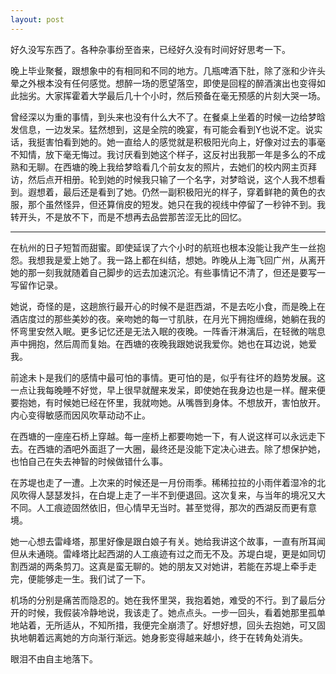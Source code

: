 ```yaml
---
layout: post
---
```

好久没写东西了。各种杂事纷至沓来，已经好久没有时间好好思考一下。

晚上毕业聚餐，跟想象中的有相同和不同的地方。几瓶啤酒下肚，除了涨和少许头晕之外根本没有任何感觉。想醉一场的愿望落空，即使是回程的醉酒演出也变得如此拙劣。大家挥霍着大学最后几十个小时，然后预备在毫无预感的片刻大哭一场。

曾经深以为重的事情，到头来也没有什么大不了。在餐桌上坐着的时候一边给梦晗发信息，一边发呆。猛然想到，这是全院的晚宴，有可能会看到Y也说不定。说实话，我挺害怕看到她的。她一直给人的感觉就是积极阳光向上，好像对过去的事毫不知情，放下毫无悔过。我讨厌看到她这个样子，这反衬出我那一年是多么的不成熟和无聊。在西塘的晚上我给梦晗看几个前女友的照片，去她们的校内网主页拜访，然后点开相册。轮到她的时候我只输了一个名字，对梦晗说，这个人我不想看到。遐想着，最后还是看到了她。仍然一副积极阳光的样子，穿着鲜艳的黄色的衣服，那个虽然怪异，但还算俏皮的短发。她只在我的视线中停留了一秒钟不到。我转开头，不是放不下，而是不想再去品尝那苦涩无比的回忆。

* * *

在杭州的日子短暂而甜蜜。即使延误了六个小时的航班也根本没能让我产生一丝抱怨。我想我是爱上她了。我一路上都在纠结，想她。昨晚从上海飞回广州，从离开她的那一刻我就随着自己脚步的远去加速沉沦。有些事情记不清了，但还是要写一写留作记录。

她说，奇怪的是，这趟旅行最开心的时候不是逛西湖，不是去吃小食，而是晚上在酒店度过的那些美妙的夜。亲吻她的每一寸肌肤，在月光下拥抱缠绵，她躺在我的怀弯里安然入眠。更多记忆还是无法入眠的夜晚。一阵香汗淋漓后，在轻微的喘息声中拥抱，然后周而复始。在西塘的夜晚我跟她说我爱你。她也在耳边说，她爱我。

前途未卜是我们的感情中最可怕的事情。更可怕的是，似乎有往坏的趋势发展。这一点让我每晚睡不好觉，早上很早就醒来发呆，即使她在我身边也是一样。醒来便要抱她，有时候她已经在怀里，我就吻她。从嘴唇到身体。不想放开，害怕放开。内心变得敏感而因风吹草动动不止。

在西塘的一座座石桥上穿越。每一座桥上都要吻她一下，有人说这样可以永远走下去。在西塘的酒吧外面逛了一大圈，最终还是没能下定决心进去。除了想保护她，也怕自己在失去神智的时候做错什么事。

在苏堤也走了一遭。上次来的时候还是一月份雨季。稀稀拉拉的小雨伴着湿冷的北风吹得人瑟瑟发抖，在白堤上走了一半不到便退回。这次复来，与当年的境况又大不同。人工痕迹固然依旧，但心情早无当时。甚至觉得，那次的西湖反而更有意境。

她一心想去雷峰塔，那里好像是跟白娘子有关。她给我讲这个故事，一直有所耳闻但从未通晓。雷峰塔比起西湖的人工痕迹有过之而无不及。苏堤白堤，更是如同切割西湖的两条剪刀。这真是蛮无聊的。她的朋友又对她讲，若能在苏堤上牵手走完，便能够走一生。我们试了一下。

机场的分别是痛苦而隐忍的。她在我怀里哭，我抱着她，难受的不行。到了最后分开的时候，我假装冷静地说，我该走了。她点点头。一步一回头，看着她那里孤单地站着，无所适从，不知所措，我便完全崩溃了。好想好想，回头去抱她，可又固执地朝着远离她的方向渐行渐远。她身影变得越来越小，终于在转角处消失。

眼泪不由自主地落下。